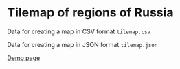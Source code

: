 # Tilemap of regions of Russia

Data for creating a map in CSV format ```tilemap.csv```

Data for creating a map in JSON format ```tilemap.json```

[Demo page](https://quillcraft.github.io/tilemap-russia/)
